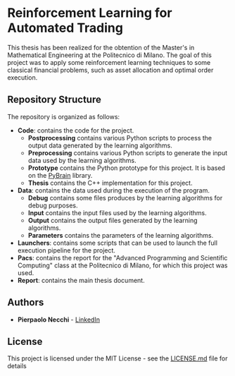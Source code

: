 # Reinforcement Learning for Automated Trading

This thesis has been realized for the obtention of the Master's in Mathematical 
Engineering at the Politecnico di Milano. The goal of this project was to apply
some reinforcement learning techniques to some classical financial problems, 
such as asset allocation and optimal order execution. 

## Repository Structure 

The repository is organized as follows:
* **Code**: contains the code for the project.
	* **Postprocessing** contains various Python scripts to process the output
	  data generated by the learning algorithms. 
	* **Preprocessing** contains various Python scripts to generate the input
	  data used by the learning algorithms. 
	* **Prototype** contains the Python prototype for this project. It is based
	  on the [PyBrain](http://pybrain.org/ "PyBrain") library. 
	* **Thesis** contains the C++ implementation for this project.
* **Data**: contains the data used during the execution of the program. 
	* **Debug** contains some files produces by the learning algorithms for
	  debug purposes. 
	* **Input** contains the input files used by the learning algorithms.
	* **Output** contains the output files generated by the learning
	  algorithms.
	* **Parameters** contains the parameters of the learning algorithms. 
* **Launchers**: contains some scripts that can be used to launch the full
  execution pipeline for the project. 
* **Pacs**: contains the report for the "Advanced Programming and Scientific
  Computing" class at the Politecnico di Milano, for which this project was
  used.  
* **Report**: contains the main thesis document. 

## Authors

* **Pierpaolo Necchi** - [LinkedIn](https://uk.linkedin.com/in/pierpaolonecchi/en)



## License

This project is licensed under the MIT License - see the [LICENSE.md](LICENSE.md) file for details


